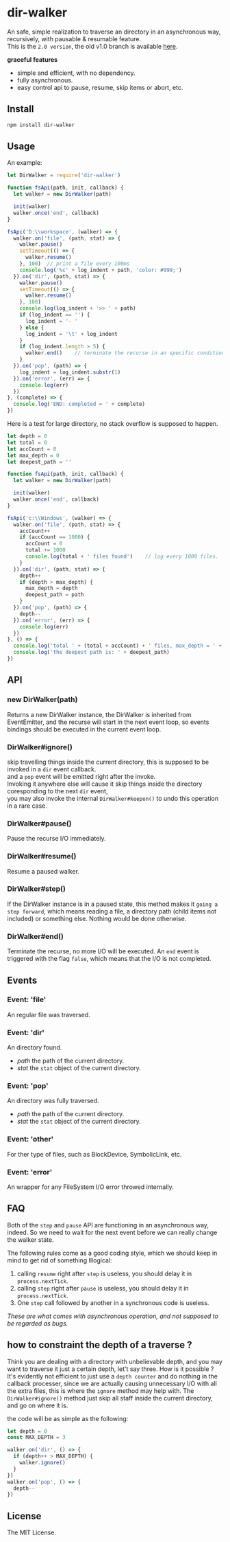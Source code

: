 # dir-walker

An safe, simple realization to traverse an directory in an asynchronous way, recursively, with pausable &amp; resumable feature.  
This is the `2.0 version`, the old v1.0 branch is available [here](https://github.com/fish520/dir-walker/tree/v1.0). 

**graceful features**

+ simple and efficient, with no dependency.
+ fully asynchronous.
+ easy control api to pause, resume, skip items or abort, etc.

## Install

```bash
npm install dir-walker
```

## Usage

An example:

```javascript
let DirWalker = require('dir-walker')

function fsApi(path, init, callback) {
  let walker = new DirWalker(path)

  init(walker)
  walker.once('end', callback)
}

fsApi('D:\\workspace', (walker) => {
  walker.on('file', (path, stat) => {
    walker.pause()
    setTimeout(() => {
      walker.resume() 
    }, 100)  // print a file every 100ms
    console.log('%c' + log_indent + path, 'color: #999;')
  }).on('dir', (path, stat) => {
    walker.pause()
    setTimeout(() => {
      walker.resume() 
    }, 100)
    console.log(log_indent + '>> ' + path)
    if (log_indent == '') {
      log_indent = '- '
    } else {
      log_indent = '\t' + log_indent
    }
    if (log_indent.length > 5) {
      walker.end()    // terminate the recurse in an specific condition
    }
  }).on('pop', (path) => {
    log_indent = log_indent.substr(1)
  }).on('error', (err) => {
    console.log(err)
  })
}, (complete) => {
  console.log('END: completed = ' + complete)
})
```

Here is a test for large directory, no stack overflow is supposed to happen.

```javascript
let depth = 0
let total = 0
let accCount = 0
let max_depth = 0
let deepest_path = ''

function fsApi(path, init, callback) {
  let walker = new DirWalker(path)

  init(walker)
  walker.once('end', callback)
}

fsApi('c:\\Windows', (walker) => {
  walker.on('file', (path, stat) => {
    accCount++
    if (accCount == 1000) {
      accCount = 0
      total += 1000
      console.log(total + ' files found')    // log every 1000 files.
    }
  }).on('dir', (path, stat) => {
    depth++
    if (depth > max_depth) {
      max_depth = depth
      deepest_path = path
    }
  }).on('pop', (path) => {
    depth--
  }).on('error', (err) => {
    console.log(err)
  })
}, () => {
  console.log('total ' + (total + accCount) + ' files, max_depth = ' + max_depth)
  console.log('the deepest path is: ' + deepest_path)
})
```


## API

### new DirWalker(path)

Returns a new DirWalker instance, the DirWalker is inherited from EventEmitter, and the recurse will start in the next event loop,
so events bindings should be executed in the current event loop.

### DirWalker#ignore()

skip travelling things inside the current directory, this is supposed to be invoked in a `dir` event callback.  
and a `pop` event will be emitted right after the invoke.  
Invoking it anywhere else will cause it skip things inside the directory coresponding to the next `dir` event,  
you may also invoke the internal `DirWalker#keepon()` to undo this operation in a rare case.

### DirWalker#pause()

Pause the recurse I/O immediately.

### DirWalker#resume()

Resume a paused walker.

### DirWalker#step()

If the DirWalker instance is in a paused state, this method makes it `going a step forward`, which means reading a file, a directory path (child items not included) or something else. Nothing would be done otherwise.

### DirWalker#end()

Terminate the recurse, no more I/O will be executed. An `end` event is triggered with the flag `false`, which means that the I/O is not completed.

## Events

### Event: 'file'

An regular file was traversed.

### Event: 'dir'

An directory found.

+ *path* the path of the current directory.
+ *stat* the `stat` object of the current directory.

### Event: 'pop'

An directory was fully traversed.

+ *path* the path of the current directory.
+ *stat* the `stat` object of the current directory.

### Event: 'other'

For ther type of files, such as BlockDevice, SymbolicLink, etc.

### Event: 'error'

An wrapper for any FileSystem I/O error throwed internally.

## FAQ

Both of the `step` and `pause` API are functioning in an asynchronous way, indeed.
So we need to wait for the next event before we can really change the walker state.

The following rules come as a good coding style, which we should keep in mind to get rid of something Illogical:

1. calling `resume` right after `step` is useless, you should delay it in `process.nextTick`. 
2. calling `step` right after `pause` is useless, you should delay it in `process.nextTick`. 
3. One `step` call followed by another in a synchronous code is useless. 

_These are what comes with asynchronous operation, and not supposed to be regarded as bugs._

## how to constraint the depth of a traverse ?

Think you are dealing with a directory with unbelievable depth, and you may want to traverse it just a certain depth, let't say three.
How is it possible ?
It's evidently not efficient to just use a `depth counter` and do nothing in the callback processer, since we are actually causing unnecessary I/O with all the extra files, this is where the `ignore` method may help with.
The `DirWalker#ignore()` method just skip all staff inside the current directory, and go on where it is.  

the code will be as simple as the following:  

```javascript
let depth = 0
const MAX_DEPTH = 3

walker.on('dir', () => {
  if (depth++ > MAX_DEPTH) {
    walker.ignore()
  }
})
walker.on('pop', () => {
  depth--
})
```

## License

The MIT License.

